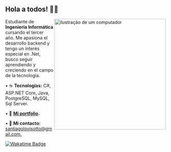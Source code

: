 ## Hola a todos! 🧉👋
<img src="https://raw.githubusercontent.com/MicaelliMedeiros/micaellimedeiros/master/image/computer-illustration.png" alt="ilustração de um computador" min-width="350px" max-width="350px" width="350px" align="right">

<p align="left"> 
  Estudiante de <strong>Ingeniería Informática</strong> cursando el tercer año. Me apasiona el desarrollo backend y tengo un interés especial en .Net, busco seguir aprendiendo y creciendo en el campo de la tecnología.
</p>

<p align="left">
  • ☕ <strong>Tecnologías:</strong> C#, ASP.NET Core, Java, PostgreSQL, MySQL, Sql Server.
</p>

<p align="left">
  • 💼 <strong><a href="https://portfolio-beta-olive-73.vercel.app/">Mi portfolio</a>.</strong>
</p>

<p align="left">
  • 💌 <strong>Mi contacto:</strong> <a href="mailto:tu-correo@gmail.com">santiagolovisotto@gmail.com.</a>
</p>

  <!-- Contacto
<p align="left">
  <a href="mailto:backendlovi@gmail.com" title="Gmail" style="text-decoration: none;">
    <img src="https://img.shields.io/badge/-Gmail-FF0000?style=flat-square&labelColor=FF0000&logo=gmail&logoColor=white" alt="Gmail"/>
  </a>
  
  <a href="https://www.google.com" title="LinkedIn" style="text-decoration: none;">
    <img src="https://img.shields.io/badge/-Linkedin-0e76a8?style=flat-square&logo=Linkedin&logoColor=white" alt="LinkedIn"/>
  </a>  
</p> -->

[![Wakatime Badge](https://wakatime.com/badge/user/2c637c62-33b6-466c-8ef4-ec0e42de03a2.svg)](https://wakatime.com/@2c637c62-33b6-466c-8ef4-ec0e42de03a2)

<br />


